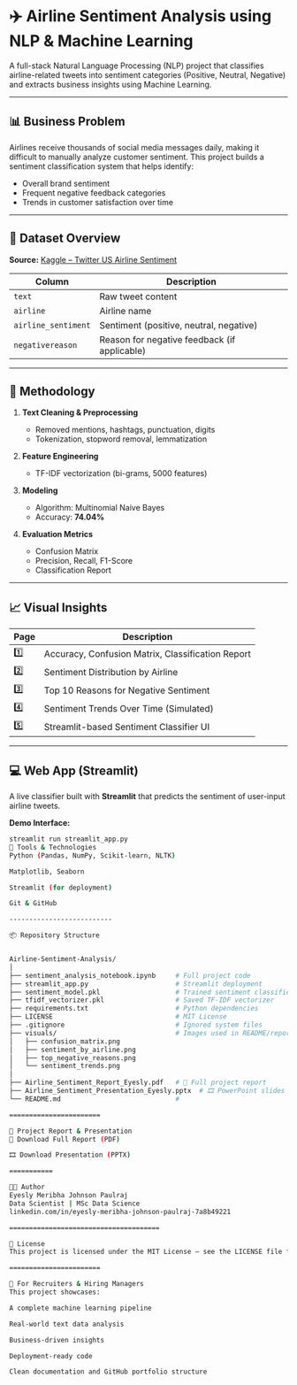 # ✈️ Airline Sentiment Analysis using NLP & Machine Learning

A full-stack Natural Language Processing (NLP) project that classifies airline-related tweets into sentiment categories (Positive, Neutral, Negative) and extracts business insights using Machine Learning.

---

## 📊 Business Problem

Airlines receive thousands of social media messages daily, making it difficult to manually analyze customer sentiment. This project builds a sentiment classification system that helps identify:

- Overall brand sentiment
- Frequent negative feedback categories
- Trends in customer satisfaction over time

---

## 📁 Dataset Overview

**Source:** [Kaggle – Twitter US Airline Sentiment](https://www.kaggle.com/datasets/crowdflower/twitter-airline-sentiment)

| Column             | Description                                 |
|--------------------|---------------------------------------------|
| `text`             | Raw tweet content                           |
| `airline`          | Airline name                                |
| `airline_sentiment`| Sentiment (positive, neutral, negative)     |
| `negativereason`   | Reason for negative feedback (if applicable)|

---

## 🧠 Methodology

1. **Text Cleaning & Preprocessing**
   - Removed mentions, hashtags, punctuation, digits
   - Tokenization, stopword removal, lemmatization

2. **Feature Engineering**
   - TF-IDF vectorization (bi-grams, 5000 features)

3. **Modeling**
   - Algorithm: Multinomial Naive Bayes
   - Accuracy: **74.04%**

4. **Evaluation Metrics**
   - Confusion Matrix
   - Precision, Recall, F1-Score
   - Classification Report

---

## 📈 Visual Insights

| Page | Description |
|------|-------------|
| 1️⃣   | Accuracy, Confusion Matrix, Classification Report |
| 2️⃣   | Sentiment Distribution by Airline |
| 3️⃣   | Top 10 Reasons for Negative Sentiment |
| 4️⃣   | Sentiment Trends Over Time (Simulated) |
| 5️⃣   | Streamlit-based Sentiment Classifier UI |

---

## 💻 Web App (Streamlit)

A live classifier built with **Streamlit** that predicts the sentiment of user-input airline tweets.

**Demo Interface:**

```bash
streamlit run streamlit_app.py
🧰 Tools & Technologies
Python (Pandas, NumPy, Scikit-learn, NLTK)

Matplotlib, Seaborn

Streamlit (for deployment)

Git & GitHub

--------------------------

📦 Repository Structure


Airline-Sentiment-Analysis/
│
├── sentiment_analysis_notebook.ipynb     # Full project code
├── streamlit_app.py                      # Streamlit deployment
├── sentiment_model.pkl                   # Trained sentiment classifier
├── tfidf_vectorizer.pkl                  # Saved TF-IDF vectorizer
├── requirements.txt                      # Python dependencies
├── LICENSE                               # MIT License
├── .gitignore                            # Ignored system files
├── visuals/                              # Images used in README/report
│   ├── confusion_matrix.png
│   ├── sentiment_by_airline.png
│   ├── top_negative_reasons.png
│   └── sentiment_trends.png
│
├── Airline_Sentiment_Report_Eyesly.pdf   # 📘 Full project report
├── Airline_Sentiment_Presentation_Eyesly.pptx  # 🎞️ PowerPoint slides
└── README.md                             #

=======================

📘 Project Report & Presentation
📄 Download Full Report (PDF)

🎞️ Download Presentation (PPTX)

===========

👩‍💻 Author
Eyesly Meribha Johnson Paulraj
Data Scientist | MSc Data Science
linkedin.com/in/eyesly-meribha-johnson-paulraj-7a8b49221

======================================

📄 License
This project is licensed under the MIT License – see the LICENSE file for details.

=======================

💼 For Recruiters & Hiring Managers
This project showcases:

A complete machine learning pipeline

Real-world text data analysis

Business-driven insights

Deployment-ready code

Clean documentation and GitHub portfolio structure
